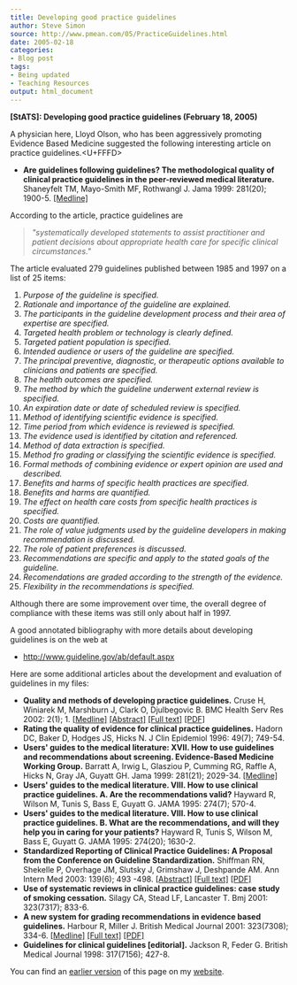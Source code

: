 ```yaml
---
title: Developing good practice guidelines
author: Steve Simon
source: http://www.pmean.com/05/PracticeGuidelines.html
date: 2005-02-18
categories:
- Blog post
tags:
- Being updated
- Teaching Resources
output: html_document
---
```

**[StATS]: Developing good practice guidelines
(February 18, 2005)** [](../category/TeachingResources.html)

A physician here, Lloyd Olson, who has been aggressively promoting
Evidence Based Medicine suggested the following interesting article on
practice guidelines.<U+FFFD>

-   **Are guidelines following guidelines? The methodological quality of
    clinical practice guidelines in the peer-reviewed medical
    literature.** Shaneyfelt TM, Mayo-Smith MF, Rothwangl J. Jama 1999:
    281(20); 1900-5.
    [\[Medline\]](http://www.ncbi.nlm.nih.gov/entrez/query.fcgi?cmd=Retrieve&db=PubMed&list_uids=10349893&dopt=Abstract)

According to the article, practice guidelines are

> *"systematically developed statements to assist practitioner and
> patient decisions about appropriate health care for specific clinical
> circumstances."*

The article evaluated 279 guidelines published between 1985 and 1997 on
a list of 25 items:

1.  *Purpose of the guideline is specified.*
2.  *Rationale and importance of the guideline are explained.*
3.  *The participants in the guideline development process and their
    area of expertise are specified.*
4.  *Targeted health problem or technology is clearly defined.*
5.  *Targeted patient population is specified.*
6.  *Intended audience or users of the guideline are specified.*
7.  *The principal preventive, diagnostic, or therapeutic options
    available to clinicians and patients are specified.*
8.  *The health outcomes are specified.*
9.  *The method by which the guideline underwent external review is
    specified.*
10. *An expiration date or date of scheduled review is specified.*
11. *Method of identifying scientific evidence is specified.*
12. *Time period from which evidence is reviewed is specified.*
13. *The evidence used is identified by citation and referenced.*
14. *Method of data extraction is specified.*
15. *Method fro grading or classifying the scientific evidence is
    specified.*
16. *Formal methods of combining evidence or expert opinion are used and
    described.*
17. *Benefits and harms of specific health practices are specified.*
18. *Benefits and harms are quantified.*
19. *The effect on health care costs from specific health practices is
    specified.*
20. *Costs are quantified.*
21. *The role of value judgments used by the guideline developers in
    making recommendation is discussed.*
22. *The role of patient preferences is discussed.*
23. *Recommendations are specific and apply to the stated goals of the
    guideline.*
24. *Recomendations are graded according to the strength of the
    evidence.*
25. *Flexibility in the recommendations is specified.*

Although there are some improvement over time, the overall degree of
compliance with these items was still only about half in 1997.

A good annotated bibliography with more details about developing
guidelines is on the web at

-   <http://www.guideline.gov/ab/default.aspx>

Here are some additional articles about the development and evaluation
of guidelines in my files:

-   **Quality and methods of developing practice guidelines.** Cruse H,
    Winiarek M, Marshburn J, Clark O, Djulbegovic B. BMC Health Serv Res
    2002: 2(1); 1.
    [\[Medline\]](http://www.ncbi.nlm.nih.gov/entrez/query.fcgi?cmd=Retrieve&db=PubMed&list_uids=11825346&dopt=Abstract)
    [\[Abstract\]](http://www.biomedcentral.com/1472-6963/2/1/abstract)
    [\[Full text\]](http://www.biomedcentral.com/1472-6963/2/1)
    [\[PDF\]](http://www.biomedcentral.com/content/pdf/1472-6963-2-1.pdf)
-   **Rating the quality of evidence for clinical practice guidelines.**
    Hadorn DC, Baker D, Hodges JS, Hicks N. J Clin Epidemiol 1996:
    49(7); 749-54.
-   **Users' guides to the medical literature: XVII. How to use
    guidelines and recommendations about screening. Evidence-Based
    Medicine Working Group.** Barratt A, Irwig L, Glasziou P, Cumming
    RG, Raffle A, Hicks N, Gray JA, Guyatt GH. Jama 1999: 281(21);
    2029-34.
    [\[Medline\]](http://www.ncbi.nlm.nih.gov/entrez/query.fcgi?cmd=Retrieve&db=PubMed&list_uids=10359392&dopt=Abstract)
-   **Users' guides to the medical literature. VIII. How to use
    clinical practice guidelines. A. Are the recommendations valid?**
    Hayward R, Wilson M, Tunis S, Bass E, Guyatt G. JAMA 1995: 274(7);
    570-4.
-   **Users' guides to the medical literature. VIII. How to use
    clinical practice guidelines. B. What are the recommendations, and
    will they help you in caring for your patients?** Hayward R, Tunis
    S, Wilson M, Bass E, Guyatt G. JAMA 1995: 274(20); 1630-2.
-   **Standardized Reporting of Clinical Practice Guidelines: A Proposal
    from the Conference on Guideline Standardization.** Shiffman RN,
    Shekelle P, Overhage JM, Slutsky J, Grimshaw J, Deshpande AM. Ann
    Intern Med 2003: 139(6); 493 -498.
    [\[Abstract\]](http://www.annals.org/cgi/content/abstract/139/6/493)
    [\[Full text\]](http://www.annals.org/cgi/content/full/139/6/493)
    [\[PDF\]](http://www.annals.org/cgi/content/abstract/139/6/493.pdf)
-   **Use of systematic reviews in clinical practice guidelines: case
    study of smoking cessation.** Silagy CA, Stead LF, Lancaster T. Bmj
    2001: 323(7317); 833-6.
-   **A new system for grading recommendations in evidence based
    guidelines.** Harbour R, Miller J. British Medical Journal 2001:
    323(7308); 334-6.
    [\[Medline\]](http://www.ncbi.nlm.nih.gov/entrez/query.fcgi?cmd=Retrieve&db=PubMed&list_uids=11498496&dopt=Abstract)
    [\[Full text\]](http://bmj.com/cgi/content/full/323/7308/334)
    [\[PDF\]](http://bmj.com/cgi/reprint/323/7308/334.pdf)
-   **Guidelines for clinical guidelines \[editorial\].** Jackson R,
    Feder G. British Medical Journal 1998: 317(7156); 427-8.

You can find an [earlier version][sim1] of this page on my [website][sim2].

[sim1]: http://www.pmean.com/05/PracticeGuidelines.html
[sim2]: http://www.pmean.com
